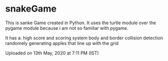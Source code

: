 # snakeGame

This is sanke Game created in Python. It uses the turtle module over the pygame module because i am not so familiar with pygame. 

It has a:
high score and scoring system
body and border collision detection
randomely generating apples that line up with the grid

Uploaded on 13th May, 2020 at 7:11 PM (IST)
